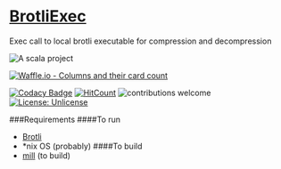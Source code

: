 # [BrotliExec](https://github.com/sguzman/BrotliExec)
Exec call to local brotli executable for compression and decompression

![A scala project](https://i.imgur.com/vBOMoBu.png)

[![Waffle.io - Columns and their card count](https://badge.waffle.io/sguzman/BrotliExec.svg?columns=all)](https://waffle.io/sguzman/BrotliExec)

[![Codacy Badge](https://api.codacy.com/project/badge/Grade/2983b594a21441fabc7ed52aa5bfc5da)](https://www.codacy.com/app/guzmansalv/BrotliExec?utm_source=github.com&amp;utm_medium=referral&amp;utm_content=sguzman/BrotliExec&amp;utm_campaign=Badge_Grade)
[![HitCount](http://hits.dwyl.io/sguzman/BrotliExec.svg)](http://hits.dwyl.io/sguzman/BrotliExec)
![contributions welcome](https://img.shields.io/badge/contributions-welcome-brightgreen.svg?style=flat)
[![License: Unlicense](https://img.shields.io/badge/license-Unlicense-blue.svg)](http://unlicense.org/)


###Requirements
####To run
- [Brotli](https://github.com/google/brotli)
- *nix OS (probably)
####To build
- [mill](https://github.com/lihaoyi/mill) (to build)
